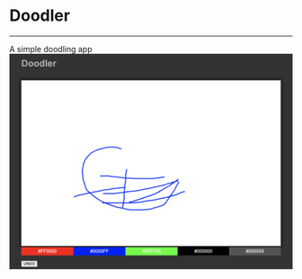 # Doodler

---

A simple doodling app
![screenshot of doodler app](https://github.com/FitzroyWoodruff/Doodler/blob/main/Screenshot%2001.png?raw=true)
